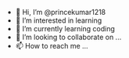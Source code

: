 - 👋 Hi, I’m @princekumar1218
- 👀 I’m interested in learning
- 🌱 I’m currently learning coding
- 💞️ I’m looking to collaborate on ...
- 📫 How to reach me ...

<!---
princekumar1218/princekumar1218 is a ✨ special ✨ repository because its `README.md` (this file) appears on your GitHub profile.
You can click the Preview link to take a look at your changes.
--->
